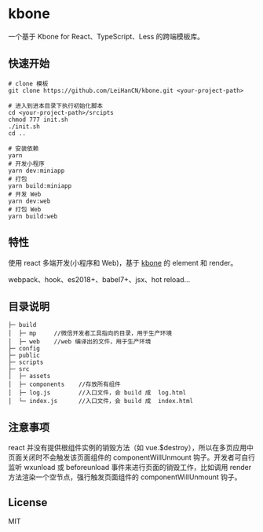 # kbone
一个基于 Kbone for React、TypeScript、Less 的跨端模板库。

## 快速开始
```shell script
# clone 模板
git clone https://github.com/LeiHanCN/kbone.git <your-project-path>

# 进入到进本目录下执行初始化脚本
cd <your-project-path>/srcipts
chmod 777 init.sh
./init.sh
cd ..

# 安装依赖
yarn 
# 开发小程序
yarn dev:miniapp 
# 打包
yarn build:miniapp
# 开发 Web
yarn dev:web
# 打包 Web
yarn build:web
```

## 特性
使用 react 多端开发(小程序和 Web)，基于 [kbone](https://github.com/wechat-miniprogram/kbone) 的 element 和 render。

webpack、hook、es2018+、babel7+、jsx、hot reload...


## 目录说明

```
├─ build
│  ├─ mp     //微信开发者工具指向的目录，用于生产环境
│  ├─ web    //web 编译出的文件，用于生产环境
├─ config
├─ public
├─ scripts
├─ src
│  ├─ assets
│  ├─ components    //存放所有组件
│  ├─ log.js        //入口文件，会 build 成  log.html
│  └─ index.js      //入口文件，会 build 成  index.html
```

## 注意事项

react 并没有提供根组件实例的销毁方法（如 vue.$destroy），所以在多页应用中页面关闭时不会触发该页面组件的 componentWillUnmount 钩子。开发者可自行监听 wxunload 或 beforeunload 事件来进行页面的销毁工作，比如调用 render 方法渲染一个空节点，强行触发页面组件的 componentWillUnmount 钩子。

## License

MIT 
